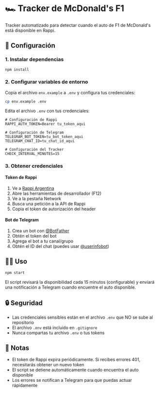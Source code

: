 # 🏎️ Tracker de McDonald's F1

Tracker automatizado para detectar cuando el auto de F1 de McDonald's está disponible en Rappi.

## 🚀 Configuración

### 1. Instalar dependencias

```bash
npm install
```

### 2. Configurar variables de entorno

Copia el archivo `env.example` a `.env` y configura tus credenciales:

```bash
cp env.example .env
```

Edita el archivo `.env` con tus credenciales:

```env
# Configuración de Rappi
RAPPI_AUTH_TOKEN=Bearer tu_token_aqui

# Configuración de Telegram
TELEGRAM_BOT_TOKEN=tu_bot_token_aqui
TELEGRAM_CHAT_ID=tu_chat_id_aqui

# Configuración del Tracker
CHECK_INTERVAL_MINUTES=15
```

### 3. Obtener credenciales

#### Token de Rappi
1. Ve a [Rappi Argentina](https://www.rappi.com.ar)
2. Abre las herramientas de desarrollador (F12)
3. Ve a la pestaña Network
4. Busca una petición a la API de Rappi
5. Copia el token de autorización del header

#### Bot de Telegram
1. Crea un bot con [@BotFather](https://t.me/botfather)
2. Obtén el token del bot
3. Agrega el bot a tu canal/grupo
4. Obtén el ID del chat (puedes usar [@userinfobot](https://t.me/userinfobot))

## 🏃‍♂️ Uso

```bash
npm start
```

El script revisará la disponibilidad cada 15 minutos (configurable) y enviará una notificación a Telegram cuando encuentre el auto disponible.

## 🔒 Seguridad

- Las credenciales sensibles están en el archivo `.env` que NO se sube al repositorio
- El archivo `.env` está incluido en `.gitignore`
- Nunca compartas tu archivo `.env` o tus tokens

## 📝 Notas

- El token de Rappi expira periódicamente. Si recibes errores 401, necesitarás obtener un nuevo token
- El script se detiene automáticamente cuando encuentra el auto disponible
- Los errores se notifican a Telegram para que puedas actuar rápidamente 